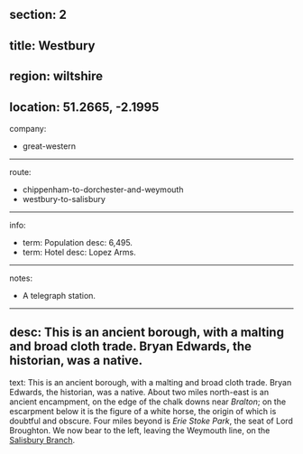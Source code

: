 section: 2
----
title: Westbury
----
region: wiltshire
----
location: 51.2665, -2.1995
----
company:
- great-western
----
route:
- chippenham-to-dorchester-and-weymouth
- westbury-to-salisbury
----
info:
- term: Population
  desc: 6,495.
- term: Hotel
  desc: Lopez Arms.
----
notes:
- A telegraph station.
----
desc: This is an ancient borough, with a malting and broad cloth trade. Bryan Edwards, the historian, was a native.
----
text: This is an ancient borough, with a malting and broad cloth trade. Bryan Edwards, the historian, was a native. About two miles north-east is an ancient encampment, on the edge of the chalk downs near *Bralton*; on the escarpment below it is the figure of a white horse, the origin of which is doubtful and obscure. Four miles beyond is *Erie Stoke Park*, the seat of Lord Broughton. We now bear to the left, leaving the Weymouth line, on the [Salisbury Branch](/routes/westbury-to-salisbury).

